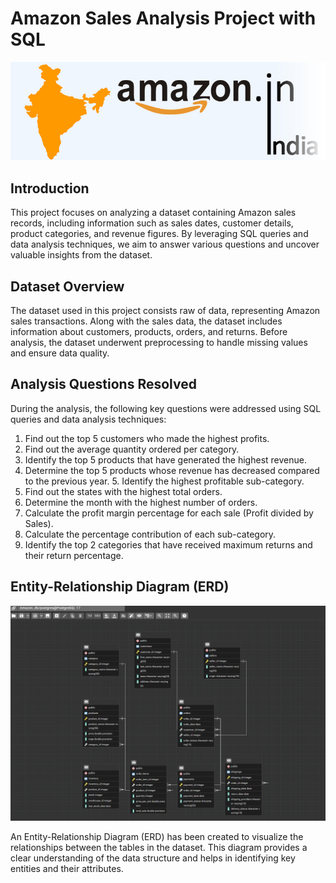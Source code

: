  # Amazon Sales Analysis Project with SQL 
 ![Banner Image](https://github.com/shreyan54/Amazon-Sales-EDA/blob/e1509995d180b31399411c67520f34049dee5d85/amazon_india_wide_image-3.jpg)


## Introduction
This project focuses on analyzing a dataset containing Amazon sales records, including information such as sales dates, customer details, product categories, and revenue figures. By leveraging SQL queries and data analysis techniques, we aim to answer various questions and uncover valuable insights from the dataset.

## Dataset Overview
The dataset used in this project consists raw of data, representing Amazon sales transactions. Along with the sales data, the dataset includes information about customers, products, orders, and returns. 
Before analysis, the dataset underwent preprocessing to handle missing values and ensure data quality.

## Analysis Questions Resolved
During the analysis, the following key questions were addressed using SQL queries and data analysis techniques:
1. Find out the top 5 customers who made the highest profits.
2. Find out the average quantity ordered per category.
3. Identify the top 5 products that have generated the highest revenue.
4. Determine the top 5 products whose revenue has decreased compared to the previous year. 5. Identify the highest profitable sub-category.
6. Find out the states with the highest total orders.
7. Determine the month with the highest number of orders.
8. Calculate the profit margin percentage for each sale (Profit divided by Sales).
9. Calculate the percentage contribution of each sub-category.
10. Identify the top 2 categories that have received maximum returns and their return percentage.

## Entity-Relationship Diagram (ERD)
![ERD Image](https://github.com/shreyan54/Amazon-Sales-EDA/blob/1ad5d3f9057a9c247d752d7176480c709cd06ef5/ERD%20diagram.png)

 An Entity-Relationship Diagram (ERD) has been created to visualize the relationships between the tables in the dataset. This diagram provides a clear understanding of the data structure and helps in identifying key entities and their attributes.


